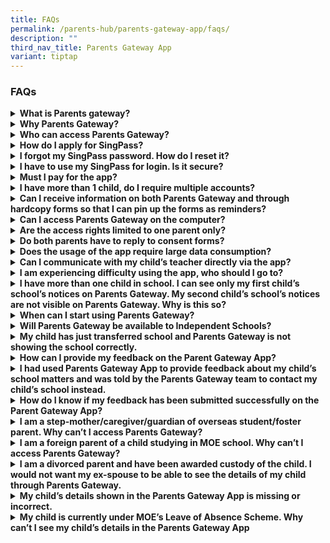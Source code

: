 ```yaml
---
title: FAQs
permalink: /parents-hub/parents-gateway-app/faqs/
description: ""
third_nav_title: Parents Gateway App
variant: tiptap
---
```

<h3>FAQs</h3>
<div data-type="detailGroup" class="isomer-accordion isomer-accordion-white">
<details class="isomer-details">
<summary><strong>What is Parents gateway?</strong>
</summary>
<div data-type="detailsContent" class="isomer-details-content">
<p>Parents Gateway is a mobile app available on iOS and Android for parents.
It affords schools the convenience of updating parents of your schools’
programmes and for parents to provide consent for their children to participate
in school activities.</p>
<p>
<br>
</p>
</div>
</details>
<details class="isomer-details">
<summary><strong>Why Parents Gateway?</strong>
</summary>
<div data-type="detailsContent" class="isomer-details-content">
<p>The digitalisation of administrative paperwork (such as issuing, collating
of forms) will help alleviate the administrative load of teachers and allow
them to devote more time to nurture their students.</p>
</div>
</details>
<details class="isomer-details">
<summary><strong>Who can access Parents Gateway?</strong>
</summary>
<div data-type="detailsContent" class="isomer-details-content">
<p>Parents Gateway contains sensitive information about students and their
parents. Access to the mobile app is restricted to parents and legal guardians
who are Singpass holders. If you fall into any of the following categories,
you are eligible to apply for SingPass:</p>
<ul data-tight="true" class="tight">
<li>
<p>Singapore Citizen and Permanent Resident</p>
</li>
<li>
<p>Employment Pass and Personalised Employment Pass holders</p>
</li>
<li>
<p>EntrePass Holders</p>
</li>
<li>
<p>S-Pass Holders</p>
</li>
<li>
<p>Dependant Pass Holders (of EP, PEP , EntrePass and S-Pass holders)</p>
</li>
<li>
<p>Long Term Visit Pass-Plus (LVTP+) Holders</p>
</li>
<li>
<p>Long Term Visit Pass Holders</p>
</li>
</ul>
<p>Selected Work Permit Holders who require SingPass to access government
digital services <a href="https://service2.mom.gov.sg/workpass/enquiry/prelanding" rel="noopener noreferrer nofollow" target="_blank">Enquire Here</a> to
check your status.</p>
<p></p>
<p>Schools will continue to issue hardcopy letters and consent forms to parents
and legal guardians who are unable to onboard Parents Gateway.</p>
<p></p>
<p></p>
<p>
<br>
<br>
</p>
</div>
</details>
<details class="isomer-details">
<summary><strong>How do I apply for SingPass?</strong>
</summary>
<div data-type="detailsContent" class="isomer-details-content">
<p>Please visit <a href="https://www.singpass.gov.sg/" rel="noopener noreferrer nofollow" target="_blank">Singpass </a>to
register for a SingPass and set up the 2-Step Verification (2FA). Should
you require further assistance, please contact SingPass Helpdesk at <strong>6643-0555</strong>.</p>
<p></p>
</div>
</details>
<details class="isomer-details">
<summary><strong>I forgot my SingPass password. How do I reset it?</strong>
</summary>
<div data-type="detailsContent" class="isomer-details-content">
<p>If you have set up your SingPass 2FA, you can reset your password instantly
online:</p>
<ul data-tight="true" class="tight">
<li>
<p>Visit <a href="https://www.singpass.gov.sg" rel="noopener noreferrer nofollow" target="_blank">Singpass</a>
</p>
</li>
<li>
<p>Select “Reset Password” icon on the scroll bar. Enter your NRIC/FIN details,
followed by your SMS/Token One-Time Password.</p>
</li>
<li>
<p>Create your new SingPass password.</p>
</li>
</ul>
</div>
</details>
<details class="isomer-details">
<summary><strong>I have to use my SingPass for login. Is it secure?</strong>
</summary>
<div data-type="detailsContent" class="isomer-details-content">
<p>SingPass is an online account management for access to Singapore Government
e-services. It allows users to access hundreds of government services easily
and securely online.</p>
</div>
</details>
<details class="isomer-details">
<summary><strong>Must I pay for the app?</strong>
</summary>
<div data-type="detailsContent" class="isomer-details-content">
<p>Parents Gateway is free-of-charge</p>
</div>
</details>
<details class="isomer-details">
<summary><strong>I have more than 1 child, do I require multiple accounts?</strong>
</summary>
<div data-type="detailsContent" class="isomer-details-content">
<p>No, you do not need multiple accounts. You will be able to access all
your children’s information through a single platform on Parents Gateway,
even if your children are attending different schools.</p>
</div>
</details>
<details class="isomer-details">
<summary><strong>Can I receive information on both Parents Gateway and through hardcopy forms so that I can pin up the forms as reminders?</strong>
</summary>
<div data-type="detailsContent" class="isomer-details-content">
<p>Parents are encouraged to view the school announcements and consent forms
using the app. For parents who wish to receive reminders on upcoming events,
there is an “Add to Calendar” feature. Upon selection, the event would
be synced with your phone calendar.</p>
<p></p>
</div>
</details>
<details class="isomer-details">
<summary><strong>Can I access Parents Gateway on the computer?</strong>
</summary>
<div data-type="detailsContent" class="isomer-details-content">
<p>Parents Gateway is only available as a mobile application. Supported OS
Versions: Android 5.0 or later &amp;amp; iOS 9.1 or later.</p>
</div>
</details>
<details class="isomer-details">
<summary><strong>Are the access rights limited to one parent only?</strong>
</summary>
<div data-type="detailsContent" class="isomer-details-content">
<p>No, both parents can access their children’s information simultaneously
from their respective Parents Gateway accounts.</p>
</div>
</details>
<details class="isomer-details">
<summary><strong>Do both parents have to reply to consent forms?</strong>
</summary>
<div data-type="detailsContent" class="isomer-details-content">
<p>Only a single consent is required. Once consent has been given, it cannot
be edited by either parent. Should there be a change in decision, parents
have to inform the school directly.</p>
</div>
</details>
<details class="isomer-details">
<summary><strong>Does the usage of the app require large data consumption?</strong>
</summary>
<div data-type="detailsContent" class="isomer-details-content">
<p>Parents Gateway does not require large data consumption.</p>
</div>
</details>
<details class="isomer-details">
<summary><strong>Can I communicate with my child’s teacher directly via the app?</strong>
</summary>
<div data-type="detailsContent" class="isomer-details-content">
<p>This feature is not available at this point in time.</p>
</div>
</details>
<details class="isomer-details">
<summary><strong>I am experiencing difficulty using the app, who should I go to?</strong>
</summary>
<div data-type="detailsContent" class="isomer-details-content">
<p>You may approach your child’s school for assistance.</p>
</div>
</details>
<details class="isomer-details">
<summary><strong>I have more than one child in school. I can see only my first child’s school’s notices on Parents Gateway. My second child’s school’s notices are not visible on Parents Gateway. Why is this so?</strong>
</summary>
<div data-type="detailsContent" class="isomer-details-content">
<p>Initial implementation of Parents Gateway involved implementation in 66
pilot schools. Your first child’s school might have been one of these schools
which piloted Parents Gateway. Your second child’s school may not have
onboarded yet because it was not part of the initial 66 schools who implemented
Parents Gateway.Your child’s school will notify you on the date of implementation.</p>
</div>
</details>
<details class="isomer-details">
<summary><strong>When can I start using Parents Gateway?</strong>
</summary>
<div data-type="detailsContent" class="isomer-details-content">
<p>School may not have started using Parents Gateway yet. Parents are advised
to wait for notifications from schools on its date of implementation.</p>
</div>
</details>
<details class="isomer-details">
<summary><strong>Will Parents Gateway be available to Independent Schools?</strong>
</summary>
<div data-type="detailsContent" class="isomer-details-content">
<p>Yes, Parents Gateway will be available to all government / government-aided
and independent schools.</p>
</div>
</details>
<details class="isomer-details">
<summary><strong>My child has just transferred school and Parents Gateway is not showing the school correctly.</strong>
</summary>
<div data-type="detailsContent" class="isomer-details-content">
<p>It takes time for school to update the school records in MOE database
before the updates can be reflected in Parents Gateway. Alternatively,
you may approach your child’s current school for assistance.</p>
</div>
</details>
<details class="isomer-details">
<summary><strong>How can I provide my feedback on the Parent Gateway App?</strong>
</summary>
<div data-type="detailsContent" class="isomer-details-content">
<p>Feedback can be provided via the app through Profile;Feedback</p>
</div>
</details>
<details class="isomer-details">
<summary><strong>I had used Parents Gateway App to provide feedback about my child’s school matters and was told by the Parents Gateway team to contact my child’s school instead.</strong>
</summary>
<div data-type="detailsContent" class="isomer-details-content">
<p>The feedback provided by Parents Gateway App is only for the usage of
the App only. For school related matter, kindly contact your child’s school
directly for assistance.</p>
</div>
</details>
<details class="isomer-details">
<summary><strong>How do I know if my feedback has been submitted successfully on the Parent Gateway App?</strong>
</summary>
<div data-type="detailsContent" class="isomer-details-content">
<p>The Parents Gateway team will usually respond to take parents’ feedback
within 3 working days.</p>
</div>
</details>
<details class="isomer-details">
<summary><strong>I am a step-mother/caregiver/guardian of overseas student/foster parent. Why can’t I access Parents Gateway?</strong>
</summary>
<div data-type="detailsContent" class="isomer-details-content">
<p>Parents Gateway can only be assessed by Parents and Legal Guardians. Schools
will continue to issue hardcopy letters to sole caregivers who are unable
to onboard Parents Gateway.</p>
</div>
</details>
<details class="isomer-details">
<summary><strong>I am a foreign parent of a child studying in MOE school. Why can’t I access Parents Gateway?</strong>
</summary>
<div data-type="detailsContent" class="isomer-details-content">
<p>Parents Gateway can only be assessed by Parents and Legal Guardians who
have registered with SingPass and MOE database using their NRIC/FIN number.
Schools will continue to issue hardcopy letters to parents who are unable
to onboard Parents Gateway.</p>
</div>
</details>
<details class="isomer-details">
<summary><strong>I am a divorced parent and have been awarded custody of the child. I would not want my ex-spouse to be able to see the details of my child through Parents Gateway.</strong>
</summary>
<div data-type="detailsContent" class="isomer-details-content">
<p>kindly approach your child’s school for assistance.</p>
</div>
</details>
<details class="isomer-details">
<summary><strong>My child’s details shown in the Parents Gateway App is missing or incorrect.</strong>
</summary>
<div data-type="detailsContent" class="isomer-details-content">
<p>Parents Gateway takes data from MOE database. For any updates to MOE database,
kindly check with your child’s school.</p>
</div>
</details>
<details class="isomer-details">
<summary><strong>My child is currently under MOE’s Leave of Absence Scheme. Why can’t I see my child’s details in the Parents Gateway App</strong>
</summary>
<div data-type="detailsContent" class="isomer-details-content">
<p>Parents Gateway supports day-to-day schooling activities of the child.
It does not include students that are on leave of absence.</p>
</div>
</details>
</div>
<p></p>
<p>
<br>
</p>
<p>
<br>
</p>
<p>
<br>
</p>
<p></p>
